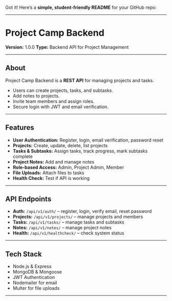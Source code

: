 Got it! Here’s a **simple, student-friendly README** for your GitHub repo:

---

# Project Camp Backend

**Version:** 1.0.0
**Type:** Backend API for Project Management

---

## **About**

Project Camp Backend is a **REST API** for managing projects and tasks.

* Users can create projects, tasks, and subtasks.
* Add notes to projects.
* Invite team members and assign roles.
* Secure login with JWT and email verification.

---

## **Features**

* **User Authentication:** Register, login, email verification, password reset
* **Projects:** Create, update, delete, list projects
* **Tasks & Subtasks:** Assign tasks, track progress, mark subtasks complete
* **Project Notes:** Add and manage notes
* **Role-based Access:** Admin, Project Admin, Member
* **File Uploads:** Attach files to tasks
* **Health Check:** Test if API is working

---

## **API Endpoints**

* **Auth:** `/api/v1/auth/` – register, login, verify email, reset password
* **Projects:** `/api/v1/projects/` – manage projects and members
* **Tasks:** `/api/v1/tasks/` – manage tasks and subtasks
* **Notes:** `/api/v1/notes/` – manage project notes
* **Health:** `/api/v1/healthcheck/` – check system status

---

## **Tech Stack**

* Node.js & Express
* MongoDB & Mongoose
* JWT Authentication
* Nodemailer for email
* Multer for file uploads

---
